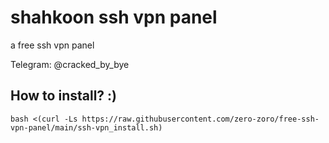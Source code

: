 # shahkoon ssh vpn panel
a free ssh vpn panel

Telegram: @cracked_by_bye

## How to install? :)
```
bash <(curl -Ls https://raw.githubusercontent.com/zero-zoro/free-ssh-vpn-panel/main/ssh-vpn_install.sh)
```

